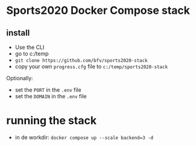 # Sports2020 Docker Compose stack

## install
- Use the CLI
- go to c:/temp
- `git clone https://github.com/bfv/sports2020-stack`
- copy your own `progress.cfg` file to `c:/temp/sports2020-stack`

Optionally:
- set the `PORT` in the `.env` file
- set the `DOMAIN` in the `.env` file

# running the stack
- in de workdir: `docker compose up --scale backend=3 -d`
